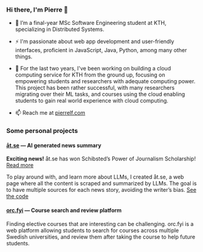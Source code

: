 ### Hi there, I'm Pierre 👋

- 🌱 I’m a final-year MSc Software Engineering student at KTH, specializing in Distributed Systems.

- ⚡ I'm passionate about web app development and user-friendly interfaces, proficient in JavaScript, Java, Python, among many other things. 

- 🔭 For the last two years, I've been working on building a cloud computing service for KTH from the ground up, focusing on empowering students and researchers with adequate computing power. This project has been rather successful, with many researchers migrating over their ML tasks, and courses using the cloud enabling students to gain real world experience with cloud computing.

- 📫 Reach me at [pierrelf.com](https://pierrelf.com/)

### Some personal projects

#### [åt.se](https://xn--t-1fa.se/) — AI generated news summary
**Exciting news!** åt.se has won Schibsted’s Power of Journalism Scholarship! [Read more](https://schibsted.com/news/they-are-the-winners-of-schibsteds-power-of-journalism-scholarship/)

To play around with, and learn more about LLMs, I created åt.se, a web
page where all the content is scraped and summarized by LLMs. The goal
is to have multiple sources for each news story, avoiding the writer’s bias. [See the code](https://github.com/pierrelefevre/at_se)

#### [orc.fyi](https://orc.fyi/) — Course search and review platform
Finding elective courses that are interesting can be challenging. orc.fyi is
a web platform allowing students to search for courses across multiple
Swedish universities, and review them after taking the course to help
future students.
